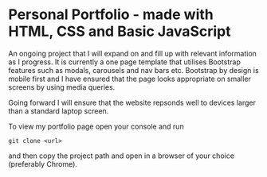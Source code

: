 # Personal Portfolio - made with HTML, CSS and Basic JavaScript

An ongoing project that I will expand on and fill up with relevant information as I progress. It is currently a one page template that utilises Bootstrap features such as modals, carousels and nav bars etc. Bootstrap by design is mobile first and I have ensured that the page looks appropriate on smaller screens by using media queries.  

Going forward I will ensure that the website repsonds well to devices larger than a standard laptop screen. 

To view my portfolio page open your console and run 

```
git clone <url> 
```

and then copy the project path and open in a browser of your choice (preferably Chrome). 


